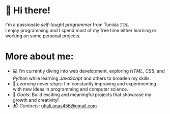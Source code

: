 # 👋 Hi there! 

I'm a passionate *self-taught programmer* from Tunisia 🇹🇳.  
I enjoy programming and I spend most of my free time either learning or working on some personal projects.

# More about me:  
- 💻 I’m currently diving into web development, exploring *HTML*, *CSS*, and *Python* while learning *JavaScript* and others to broaden my skills.  
- 🌱 *Learning never stops*: I'm constantly improving and experimenting with new ideas in programming and computer science.  
- 🚀 *Goals*: Build exciting and meaningful projects that showcase my growth and creativity!  
- 📬 *Contacts*: ghali.anas456@gmail.com  
